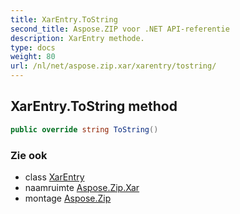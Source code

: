 ```yaml
---
title: XarEntry.ToString
second_title: Aspose.ZIP voor .NET API-referentie
description: XarEntry methode. 
type: docs
weight: 80
url: /nl/net/aspose.zip.xar/xarentry/tostring/
---
```

## XarEntry.ToString method

```csharp
public override string ToString()
```

### Zie ook

* class [XarEntry](../)
* naamruimte [Aspose.Zip.Xar](../../xarentry/)
* montage [Aspose.Zip](../../../)


